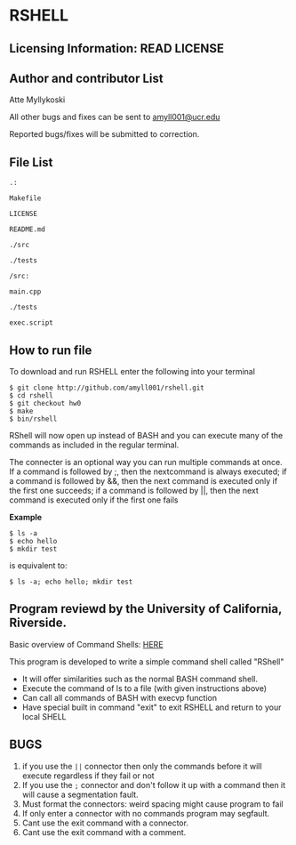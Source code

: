 RSHELL
===

Licensing Information: READ LICENSE
---
Author and contributor List
----
Atte Myllykoski

All other bugs and fixes can be sent to amyll001@ucr.edu

Reported bugs/fixes will be submitted to correction.

File List
----

```
.:

Makefile

LICENSE

README.md

./src

./tests
```
```
/src:

main.cpp
```
```
./tests

exec.script
```
How to run file
----
To download and run RSHELL enter the following into your terminal
```
$ git clone http://github.com/amyll001/rshell.git
$ cd rshell
$ git checkout hw0
$ make
$ bin/rshell
```

RShell will now open up instead of BASH and you can execute many of
the commands as included in the regular terminal.

The connecter is an optional way you can run multiple commands at once. If a command is followed by ;, then the nextcommand is always executed; if a command is followed by &&, then the next command is executed only if the first one succeeds; if a command is followed by ||, then the next command is executed only if the first one fails

**Example**
```
$ ls -a
$ echo hello
$ mkdir test
```
is equivalent to: 
```
$ ls -a; echo hello; mkdir test
```
Program reviewd by the University of California, Riverside.
----
Basic overview of Command Shells: [HERE](http://linuxgazette.net/111/ramankutty.html)

This program is developed to write a simple command shell called "RShell"
* It will offer similarities such as the normal BASH command shell.
* Execute the command of ls to a file (with given instructions above)
* Can call all commands of BASH with execvp function
* Have special built in command "exit" to exit RSHELL and return to your local SHELL

BUGS
----
1. if you use the `||` connector then only the commands before it will execute regardless if they fail or not
2. If you use the `;` connector and don't follow it up with a command then it will cause a segmentation fault.
3. Must format the connectors: weird spacing might cause program to fail
4. If only enter a connector with no commands program may segfault.
5. Cant use the exit command with a connector.
6. Cant use the exit command with a comment.
